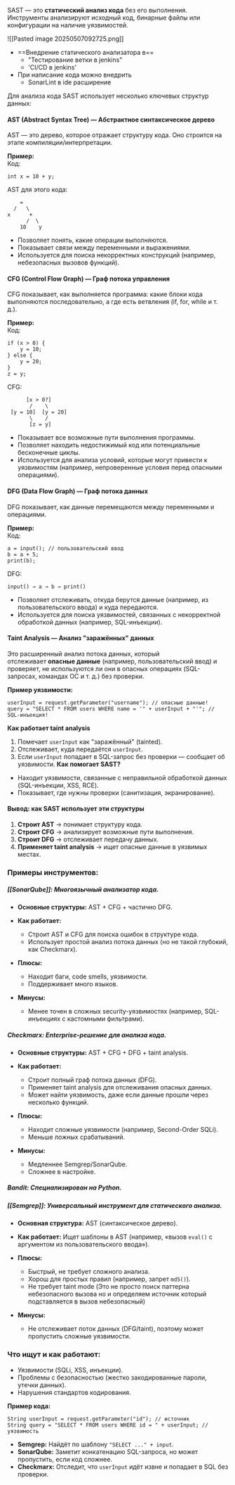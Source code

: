 SAST — это **статический анализ кода** без его выполнения. Инструменты анализируют исходный код, бинарные файлы или конфигурации на наличие уязвимостей.


![[Pasted image 20250507092725.png]]
- ==Внедрение статического анализатора в== 
	- "Тестирование ветки в jenkins"
	- 'CI/CD в jenkins'
- При написание кода можно внедрить
	- SonarLint в ide расширение 



Для анализа кода SAST использует несколько ключевых структур данных:
#### **AST (Abstract Syntax Tree) — Абстрактное синтаксическое дерево**
AST — это дерево, которое отражает структуру кода. Оно строится на этапе компиляции/интерпретации.

**Пример:**  
Код:
```
int x = 10 + y;
```
AST для этого кода:
```
	=
  /   \
x      +
	  /  \
	10    y
```
- Позволяет понять, какие операции выполняются.
- Показывает связи между переменными и выражениями.
- Используется для поиска некорректных конструкций (например, небезопасных вызовов функций).

#### **CFG (Control Flow Graph) — Граф потока управления**
CFG показывает, как выполняется программа: какие блоки кода выполняются последовательно, а где есть ветвления (if, for, while и т. д.).

**Пример:**  
Код:
```
if (x > 0) {
    y = 10;
} else {
    y = 20;
}
z = y;
```
CFG:
```
      [x > 0?]
       /    \
 [y = 10]  [y = 20]
       \    /
       [z = y]
```
- Показывает все возможные пути выполнения программы.
- Позволяет находить недостижимый код или потенциальные бесконечные циклы.
- Используется для анализа условий, которые могут привести к уязвимостям (например, непроверенные условия перед опасными операциями).

#### **DFG (Data Flow Graph) — Граф потока данных**
DFG показывает, как данные перемещаются между переменными и операциями.

**Пример:**  
Код:
```
a = input(); // пользовательский ввод
b = a + 5;
print(b);
```
DFG:
```
input() → a → b → print()
```
- Позволяет отслеживать, откуда берутся данные (например, из пользовательского ввода) и куда передаются.
- Используется для поиска уязвимостей, связанных с некорректной обработкой данных (например, SQL-инъекции).

#### **Taint Analysis — Анализ "заражённых" данных**
Это расширенный анализ потока данных, который отслеживает **опасные данные** (например, пользовательский ввод) и проверяет, не используются ли они в опасных операциях (SQL-запросах, командах ОС и т. д.) без проверки.

**Пример уязвимости:**
```
userInput = request.getParameter("username"); // опасные данные!
query = "SELECT * FROM users WHERE name = '" + userInput + "'"; // SQL-инъекция!
```
**Как работает taint analysis**
1. Помечает `userInput` как "заражённый" (tainted).
2. Отслеживает, куда передаётся `userInput`.
3. Если `userInput` попадает в SQL-запрос без проверки — сообщает об уязвимости.
**Как помогает SAST?**
- Находит уязвимости, связанные с неправильной обработкой данных (SQL-инъекции, XSS, RCE).
- Показывает, где нужны проверки (санитизация, экранирование).

#### **Вывод: как SAST использует эти структуры**
1. **Строит AST** → понимает структуру кода.
2. **Строит CFG** → анализирует возможные пути выполнения.
3. **Строит DFG** → отслеживает передачу данных.
4. **Применяет taint analysis** → ищет опасные данные в уязвимых местах.

### **Примеры инструментов:**

##### **[[SonarQube]]**: Многоязычный анализатор кода.

- **Основные структуры:** AST + CFG + частично DFG.
- **Как работает:**
    - Строит AST и CFG для поиска ошибок в структуре кода.
    - Использует простой анализ потока данных (но не такой глубокий, как Checkmarx).

- **Плюсы:**
    - Находит баги, code smells, уязвимости.
    - Поддерживает много языков.
- **Минусы:**
    - Менее точен в сложных security-уязвимостях (например, SQL-инъекциях с кастомными фильтрами).
##### **Checkmarx**: Enterprise-решение для анализа кода.

- **Основные структуры:** AST + CFG + DFG + taint analysis.
- **Как работает:**
    - Строит полный граф потока данных (DFG).
    - Применяет taint analysis для отслеживания опасных данных.
    - Может найти уязвимость, даже если данные прошли через несколько функций.

- **Плюсы:**
    - Находит сложные уязвимости (например, Second-Order SQLi).
    - Меньше ложных срабатываний.
- **Минусы:**
    - Медленнее Semgrep/SonarQube.
    - Сложнее в настройке.
##### **Bandit**: Специализирован на Python.

##### **[[Semgrep]]**: Универсальный инструмент для статического анализа.

- **Основная структура:** AST (синтаксическое дерево).
- **Как работает:** Ищет шаблоны в AST (например, «вызов `eval()` с аргументом из пользовательского ввода»).

- **Плюсы:**
	- Быстрый, не требует сложного анализа.
	- Хорош для простых правил (например, запрет `md5()`).
	- Не требует taint mode (Это не просто поиск паттерна небезопасного вызова но и определяем источник который подставляется в вызов небезопасный)
- **Минусы:**
	- Не отслеживает поток данных (DFG/taint), поэтому может пропустить сложные уязвимости.

### **Что ищут и как работают:**
- Уязвимости (SQLi, XSS, инъекции).
- Проблемы с безопасностью (жестко закодированные пароли, утечки данных).
- Нарушения стандартов кодирования.

**Пример кода:**
```
String userInput = request.getParameter("id"); // источник
String query = "SELECT * FROM users WHERE id = " + userInput; // уязвимость
```
- **Semgrep:** Найдёт по шаблону `"SELECT ..." + input`.
- **SonarQube:** Заметит конкатенацию SQL-запроса, но может пропустить, если код сложнее.
- **Checkmarx:** Отследит, что `userInput` идёт извне и попадает в SQL без проверки.